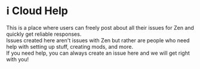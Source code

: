 # ℹ️ Cloud Help
This is a place where users can freely post about all their issues for Zen and quickly get reliable responses.\
Issues created here aren't issues with Zen but rather are people who need help with setting up stuff, creating mods, and more.\
If you need help, you can always create an issue here and we will get right with you!
